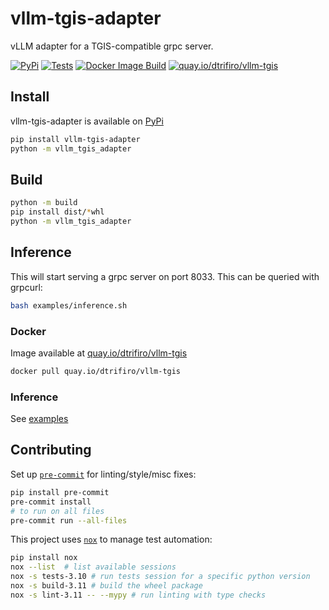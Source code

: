 # vllm-tgis-adapter

vLLM adapter for a TGIS-compatible grpc server.

[![PyPi](https://img.shields.io/pypi/v/vllm-tgis-adapter?label=pip)](https://pypi.org/project/vllm-tgis-adapter)
[![Tests](https://github.com/dtrifiro/vllm-tgis-adapter/actions/workflows/tests.yaml/badge.svg)](https://github.com/dtrifiro/vllm-tgis-adapter/actions/workflows/tests.yaml)
[![Docker Image Build](https://github.com/dtrifiro/vllm-tgis-adapter/actions/workflows/image.yml/badge.svg)](https://github.com/dtrifiro/vllm-tgis-adapter/actions/workflows/image.yml)
[![quay.io/dtrifiro/vllm-tgis](https://img.shields.io/badge/quay.io-dtrifiro/vllm--tgis-darkred)](https://quay.io/repository/dtrifiro/vllm-tgis?tab=tags)

## Install

vllm-tgis-adapter is available on [PyPi](https://pypi.org/project/vllm-tgis-adapter)

```bash
pip install vllm-tgis-adapter
python -m vllm_tgis_adapter
```

## Build

```bash
python -m build
pip install dist/*whl
python -m vllm_tgis_adapter
```

## Inference

This will start serving a grpc server on port 8033. This can be queried with grpcurl:

```bash
bash examples/inference.sh
```

### Docker

Image available at [quay.io/dtrifiro/vllm-tgis](https://quay.io/dtrifiro/vllm-tgis?tab=tags)

```bash
docker pull quay.io/dtrifiro/vllm-tgis
```

### Inference

See [examples](/examples)

## Contributing

Set up [`pre-commit`](https://pre-commit.com) for linting/style/misc fixes:

```bash
pip install pre-commit
pre-commit install
# to run on all files
pre-commit run --all-files
```

This project uses [`nox`](https://github.com/wntrblm/nox) to manage test automation:

```bash
pip install nox
nox --list  # list available sessions
nox -s tests-3.10 # run tests session for a specific python version
nox -s build-3.11 # build the wheel package
nox -s lint-3.11 -- --mypy # run linting with type checks
```
